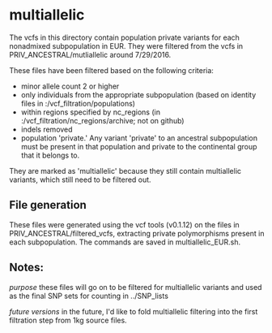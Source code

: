 # multiallelic

The vcfs in this directory contain population private variants for each nonadmixed subpopulation in EUR.  They were filtered from the vcfs in PRIV_ANCESTRAL/mutliallelic around 7/29/2016.

These files have been filtered based on the following criteria:
 - minor allele count 2 or higher
 - only individuals from the appropriate subpopulation (based on identity files in :/vcf_filtration/populations)
 - within regions specified by nc_regions (in :/vcf_filtration/nc_regions/archive; not on github)
 - indels removed
 - population 'private.' Any variant 'private' to an ancestral subpopulation must be present in that population and private to the continental group that it belongs to.

They are marked as 'multiallelic' because they still contain multiallelic variants, which still need to be filtered out.

## File generation

These files were generated using the vcf tools (v0.1.12) on the files in PRIV_ANCESTRAL/filtered_vcfs, extracting private polymorphisms present in each subpopulation.  The commands are saved in multiallelic_EUR.sh.

## Notes:

*purpose* these files will go on to be filtered for multiallelic variants and used as the final SNP sets for counting in ../SNP_lists

*future versions* in the future, I'd like to fold multiallelic filtering into the first filtration step from 1kg source files.
